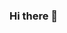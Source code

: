 ### Hi there 👋

<!--
**mumbx/mumbx** is a ✨ _special_ ✨ repository because its `README.md` (this file) appears on your GitHub profile.

<a href="https://github.com/mumbx/mumbx">
  <img align = "left" src = "https://github-readme-stats.vercel.app/api/top-langs/?username=mumbx" />
</a>

<a href="https://github.com/ricarthlima/ricarthlima">
  <img align = "right" src = "https://github-readme-stats.vercel.app/api?username=mumbx&show_icons=true" />
</a>
